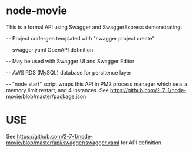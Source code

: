 # node-movie
This is a formal API using Swagger and SwaggerExpress demonstrating:

-- Project code-gen templated with "swagger project create"

-- swagger.yaml OpenAPI definition

-- May be used with Swagger UI and Swagger Editor

-- AWS RDS (MySQL) database for persitence layer

-- "node start" script wraps this API in PM2 process manager which sets a memory limit restart, and 4 instances.  See https://github.com/2-7-1/node-movie/blob/master/package.json 

# USE
See https://github.com/2-7-1/node-movie/blob/master/api/swagger/swagger.yaml for API definition.
